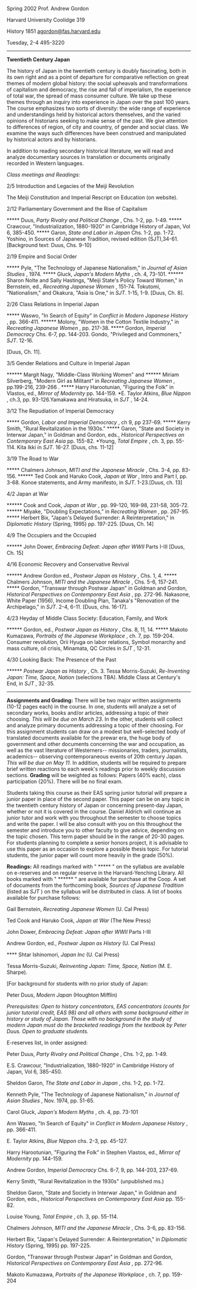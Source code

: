 Spring 2002 Prof. Andrew Gordon

Harvard University Coolidge 319

History 1851 agordon@fas.harvard.edu

Tuesday, 2-4 495-3220

****

  
  

**Twentieth Century Japan**

  
  

The history of Japan in the twentieth century is doubly fascinating, both in
its own right and as a point of departure for comparative reflection on great
themes of modern global history: the social upheavals and transformations of
capitalism and democracy, the rise and fall of imperialism, the experience of
total war, the spread of mass consumer culture. We take up these themes
through an inquiry into experience in Japan over the past 100 years. The
course emphasizes two sorts of diversity: the wide range of experience and
understandings held by historical actors themselves, and the varied opinions
of historians seeking to make sense of the past. We give attention to
differences of region, of city and country, of gender and social class. We
examine the ways such differences have been construed and manipulated by
historical actors and by historians.

In addition to reading secondary historical literature, we will read and
analyze documentary sources in translation or documents originally recorded in
Western languages.

  
  

_Class meetings and Readings:_

2/5 Introduction and Legacies of the Meiji Revolution

  
  

The Meiji Constitution and Imperial Rescript on Education (on website).

  
  

2/12 Parliamentary Government and the Rise of Capitalism

  
  

***** Duus, _Party Rivalry and Political Change_ , Chs. 1-2, pp. 1-49. *****
Crawcour, "Industrialization, 1880-1920" in Cambridge History of Japan, Vol 6,
385-450. ***** Garon, _State and Labor in Japan_ Chs. 1-2, pp. 1-72. Yoshino,
in Sources of Japanese Tradition, revised edition (SJT),34-61. [Background
text: Duus, Chs. 9-10]

  
  

2/19 Empire and Social Order

  
  

***** Pyle, "The Technology of Japanese Nationalism," in _Journal of Asian
Studies_ , 1974. ***** Gluck, _Japan's Modern Myths_ , ch. 4, 73-101. ******
Sharon Nolte and Sally Hastings, "Meiji State's Policy Toward Women," in
Bernstein, ed., _Recreating Japanese Women_ , 151-74. Tokutomi, "Nationalism,"
and Okakura, "Asia is One," in _SJT_. 1-15, 1-9. [Duus, Ch. 8].

  
  

2/26 Class Relations in Imperial Japan

  
  

***** Waswo, "In Search of Equity" in _Conflict in Modern Japanese History_ ,
pp. 366-411. ****** Molony, "Women in the Cotton Textile Industry," in
_Recreating Japanese Women_ , pp. 217-38. ***** Gordon, _Imperial Democracy_
Chs. 6-7, pp. 144-203. Gondo, "Privileged and Commoners," _SJT_. 12-16.

[Duus, Ch. 11].

  
  

3/5 Gender Relations and Culture in Imperial Japan

  
  

****** Margit Nagy, "Middle-Class Working Women" and ****** Miriam Silverberg,
"Modern Girl as Militant" in _Recreating Japanese Women_ , pp.199-216, 239-266
. ***** Harry Harootunian, "Figuring the Folk" in Vlastos, ed., _Mirror of
Modernity_ pp. 144-159. *E. Taylor Atkins, _Blue Nippon_ , ch.3, pp.
93-126.Yamakawa and Hiratsuka, in _SJT_ , 14-24.

  
  

3/12 The Repudiation of Imperial Democracy

  
  

***** Gordon, _Labor and Imperial Democracy_ , ch 9, pp 237-69. ***** Kerry
Smith, "Rural Revitalization in the 1930s." ***** Garon, "State and Society in
Interwar Japan," in Goldman and Gordon, eds., _Historical Perspectives on
Contemporary East Asia_ pp. 155-82. *Young, _Total Empire_ , ch. 3, pp.
55-114. Kita Ikki in _SJT_. 16-27. [Duus, chs. 11-12]

  
  

3/19 The Road to War

  
  

***** Chalmers Johnson, _MITI and the Japanese Miracle_ , Chs. 3-4, pp.
83-156. ****** Ted Cook and Haruko Cook, _Japan at War_ , Intro and Part I,
pp. 3-68. Konoe statements, and Army manifesto, in _SJT_. 1-23.[Duus, ch. 13]

  
  

4/2 Japan at War

  
  

****** Cook and Cook, _Japan at War_ , pp. 99-120, 169-98, 231-58, 305-72.
****** Miyake, "Doubling Expectations," in _Recreating Women_ , pp. 267-95.
***** Herbert Bix, "Japan's Delayed Surrender: A Reinterpretation," in
_Diplomatic History_ (Spring, 1995) pp. 197-225. [Duus, Ch. 14]

  
  

4/9 The Occupiers and the Occupied

  
  

****** John Dower, _Embracing Defeat: Japan after WWII_ Parts I-III [Duus, Ch.
15]

  
  

4/16 Economic Recovery and Conservative Revival

  
  

****** Andrew Gordon ed., _Postwar Japan as History_ , Chs. 1, 4. *****
Chalmers Johnson, _MITI and the Japanese Miracle_ , Chs. 5-6, 157-241. *****
Gordon, "Transwar through Postwar Japan" in Goldman and Gordon, _Historical
Perspectives on Contemporary East Asia_ , pp. 272-96. Nakasone, White Paper
(1956), Income Doubling Plan, Tanaka's "Renovation of the Archipelago," in
_SJT_. 2-4, 6-11. [Duus, chs. 16-17].

  
  

4/23 Heyday of Middle Class Society: Education, Family, and Work

  
  

****** Gordon, ed., _Postwar Japan as History_ , Chs. 8, 11, 14. ***** Makoto
Kumazawa, _Portraits of the Japanese Workplace_ , ch. 7, pp. 159-204. Consumer
revolution, Orii Hyuga on labor relations, Symbol monarchy and mass culture,
oil crisis, Minamata, QC Circles in _SJT_ , 12-31.

  
  

4/30 Looking Back: The Presence of the Past

  
  

****** _Postwar Japan as History_ , Ch. 3. Tessa Morris-Suzuki, _Re-Inventing
Japan: Time, Space, Nation_ (selections TBA). Middle Class at Century's End,
in _SJT_ , 32-35.

****************************

  
  
  
  

**Assignments and Grading:** There will be two major written assignments
(10-12 pages each) in the course. In one, students will analyze a set of
secondary works, books and/or articles, addressing a topic of their choosing.
_This will be due on March 23_. In the other, students will collect and
analyze primary documents addressing a topic of their choosing. For this
assignment students can draw on a modest but well-selected body of translated
documents available for the prewar era, the huge body of government and other
documents concerning the war and occupation, as well as the vast literature of
Westerners-- missionaries, traders, journalists, academics-- observing
contemporaneous events of 20th century Japan. _This will be due on May 11_. In
addition, students will be required to prepare brief written reactions to each
week's readings prior to weekly discussion sections. **Grading** will be
weighted as follows: Papers (40% each), class participation (20%). There will
be no final exam.

  
  

Students taking this course as their EAS spring junior tutorial will prepare a
junior paper in place of the second paper. This paper can be on any topic in
the twentieth century history of Japan or concerning present-day Japan,
whether or not it is covered in the course. Daniel Aldrich will continue as
junior tutor and work with you throughout the semester to choose topics and
write the paper. I will be also consult with you on this throughout the
semester and introduce you to other faculty to give advice, depending on the
topic chosen. This term paper should be in the range of 20-30 pages. For
students planning to complete a senior honors project, it is advisable to use
this paper as an occasion to explore a possible thesis topic. For tutorial
students, the junior paper will count more heavily in the grade (50%).

  
  

**Readings:** All readings marked with " ***** " on the syllabus are available
on e-reserves and on regular reserve in the Harvard-Yenching Library. All
books marked with " ****** " are available for purchase at the Coop. A set of
documents from the forthcoming book, _Sources of Japanese Tradition_ (listed
as _SJT_ ) on the syllabus will be distributed in class. A list of books
available for purchase follows:

Gail Bernstein, _Recreating Japanese Women_ (U. Cal Press)

Ted Cook and Haruko Cook, _Japan at War_  (The New Press)

John Dower, _Embracing Defeat: Japan after WWII_ Parts I-III

Andrew Gordon, ed., _Postwar Japan as History_  (U. Cal Press)

**** Shtar Ishinomori, _Japan Inc_ (U. Cal Press)

Tessa Morris-Suzuki, _Reinventing Japan: Time, Space, Nation_ (M. E. Sharpe).

  
  

[For background for students with no prior study of Japan:

Peter Duus, _Modern Japan_ (Houghton Mifflin)

  
  

_Prerequisites: Open to history concentrators, EAS concentrators (counts for
junior tutorial credit, EAS 98) and all others with some background either in
history or study of Japan. Those with no background in the study of modern
Japan must do the bracketed readings from the textbook by Peter Duus. Open to
graduate students._

  
  
  
  
  
  
  
  
  
  
  
  

  
  

E-reserves list, in order assigned:

  
  

Peter Duus, _Party Rivalry and Political Change_ , Chs. 1-2, pp. 1-49.

  
  

E.S. Crawcour, "Industrialization, 1880-1920" in Cambridge History of Japan,
Vol 6, 385-450.

  
  

Sheldon Garon, _The State and Labor in Japan_ , chs. 1-2, pp. 1-72.

  
  

Kenneth Pyle, "The Technology of Japanese Nationalism," in _Journal of Asian
Studies_ , Nov. 1974, pp. 51-65.

  
  

Carol Gluck, _Japan's Modern Myths_ , ch. 4, pp. 73-101

  
  

Ann Waswo, "In Search of Equity" in _Conflict in Modern Japanese History_ ,
pp. 366-411.

  
  

E. Taylor Atkins, _Blue Nippon_ chs. 2-3, pp. 45-127.

Harry Harootunian, "Figuring the Folk" in Stephen Vlastos, ed., _Mirror of
Modernity_ pp. 144-159.

  
  

Andrew Gordon, _Imperial Democracy_ Chs. 6-7, 9, pp. 144-203, 237-69.

  
  

Kerry Smith, "Rural Revitalization in the 1930s" (unpublished ms.)

  
  

Sheldon Garon, "State and Society in Interwar Japan," in Goldman and Gordon,
eds., _Historical Perspectives on Contemporary East Asia_ pp. 155-82.

  
  

Louise Young, _Total Empire_ , ch. 3, pp. 55-114.

  
  

Chalmers Johnson, _MITI and the Japanese Miracle_ , Chs. 3-6, pp. 83-156.

  
  

Herbert Bix, "Japan's Delayed Surrender: A Reinterpretation," in _Diplomatic
History_ (Spring, 1995) pp. 197-225.

  
  

Gordon, "Transwar through Postwar Japan" in Goldman and Gordon, _Historical
Perspectives on Contemporary East Asia_ , pp. 272-96.

  
  

Makoto Kumazawa, _Portraits of the Japanese Workplace_ , ch. 7, pp. 159-204

  
  

